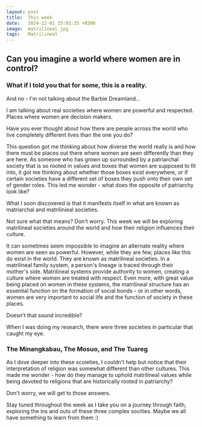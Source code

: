 ```yaml
---
layout: post
title:  This week
date:   2024-12-01 15:01:35 +0300
image:  matrilineal.jpg
tags:   Matrilineal
---
```

## Can you imagine a world where women are in control?

### What if I told you that for some, this is a reality.

And no - I'm not talking about the Barbie Dreamland... 

I am talking about real societies where women are powerful and respected. Places where women are decision makers. 

Have you ever thought about how there are people across the world who live completely different lives than the one you do? 

This question got me thinking about how diverse the world really is and how there must be places out there where women are seen differently than they are here. As someone who has grown up surrounded by a patriarchal society that is so rooted in values and boxes that women are supposed to fit into, it got me thinking about whether those boxes exist everywhere, or if certain societies have a different set of boxes they push onto their own set of gender roles. This led me wonder - what does the opposite of patriarchy look like? 

What I soon discovered is that it manifests itself in what are known as matriarchal and matrilinieal societies. 

Not sure what that means? Don't worry. This week we will be exploring matrilineal societies around the world and how their religion influences their culture. 

It can sometimes seem impossible to imagine an alternate reality where women are seen as powerful. However, while they are few, places like this do exist in the world. They are known as matrilineal societies. In a matrilineal family system, a person's lineage is traced through their mother's side. Matrilineal systems provide authority to women, creating a culture where women are treated with respect. Even more, with great value being placed on women in these systems, the matrilineal structure has an essential function on the formation of social bonds - or in other words, women are very important to social life and the function of society in these places. 

Doesn't that sound incredible? 

When I was doing my research, there were three societies in particular that caught my eye. 

### The Minangkabau, The Mosuo, and The Tuareg

As I dove deeper into these scoieties, I couldn't help but notice that their interpretation of religion was somewhat different than other cultures. This made me wonder - how do they manage to uphold matrilineal values while being devoted to religions that are historically rooted in patriarchy? 

Don't worry, we will get to those answers.

Stay tuned throughout the week as I take you on a journey through faith, exploring the ins and outs of these three complex socities. Maybe we all have something to learn from them :)
